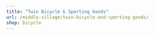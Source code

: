 ```yaml
---
title: "Twin Bicycle & Sporting Goods"
url: /middle-village/twin-bicycle-and-sporting-goods/
shop: bicycle
---
```

